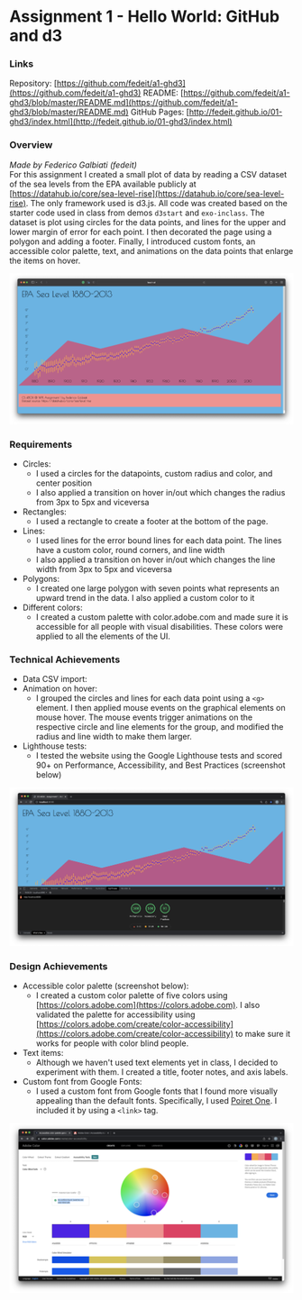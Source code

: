 Assignment 1 - Hello World: GitHub and d3  
===

### Links
Repository: [https://github.com/fedeit/a1-ghd3](https://github.com/fedeit/a1-ghd3)
README: [https://github.com/fedeit/a1-ghd3/blob/master/README.md](https://github.com/fedeit/a1-ghd3/blob/master/README.md)
GitHub Pages: [http://fedeit.github.io/01-ghd3/index.html](http://fedeit.github.io/01-ghd3/index.html)

### Overview
<i>Made by Federico Galbiati (fedeit)</i>
<br>
For this assignment I created a small plot of data by reading a CSV dataset of the sea levels from the EPA available publicly at [https://datahub.io/core/sea-level-rise](https://datahub.io/core/sea-level-rise). The only framework used is d3.js. All code was created based on the starter code used in class from demos `d3start` and `exo-inclass`. The dataset is plot using circles for the data points, and lines for the upper and lower margin of error for each point. I then decorated the page using a polygon and adding a footer. Finally, I introduced custom fonts, an accessible color palette, text, and animations on the data points that enlarge the items on hover.

![Screenshot of the web app made with D3.JS](images/website.png)

### Requirements
- Circles:
    - I used a circles for the datapoints, custom radius and color, and center position
    - I also applied a transition on hover in/out which changes the radius from 3px to 5px and viceversa
- Rectangles:
    - I used a rectangle to create a footer at the bottom of the page.
- Lines:
    - I used lines for the error bound lines for each data point. The lines have a custom color, round corners, and line width
    - I also applied a transition on hover in/out which changes the line width from 3px to 5px and viceversa
- Polygons:
    - I created one large polygon with seven points what represents an upward trend in the data. I also applied a custom color to it
- Different colors:
    - I created a custom palette with color.adobe.com and made sure it is accessible for all people with visual disabilities. These colors were applied to all the elements of the UI.

### Technical Achievements
- Data CSV import:
- Animation on hover:
    - I grouped the circles and lines for each data point using a `<g>` element. I then applied mouse events on the graphical elements on mouse hover. The mouse events trigger animations on the respective circle and line elements for the group, and modified the radius and line width to make them larger.
- Lighthouse tests:
    - I tested the website using the Google Lighthouse tests and scored 90+ on Performance, Accessibility, and Best Practices (screenshot below)

![Google Lighthouse result: Performance: 100%, Accessibility: 100%, and Best Practices: 93%](images/lighthouse.png)

### Design Achievements
- Accessible color palette (screenshot below):
    - I created a custom color palette of five colors using [https://colors.adobe.com](https://colors.adobe.com). I also validated the palette for accessibility using [https://colors.adobe.com/create/color-accessibility](https://colors.adobe.com/create/color-accessibility) to make sure it works for people with color blind people.
- Text items:
    - Although we haven't used text elements yet in class, I decided to experiment with them. I created a title, footer notes, and axis labels.
- Custom font from Google Fonts:
    - I used a custom font from Google fonts that I found more visually appealing than the default fonts. Specifically, I used [Poiret One](https://fonts.google.com/specimen/Poiret+One). I included it by using a `<link>` tag.

![Screenshot of the accessible color palette created with Adobe Colors. The colors used are '#EB2962', '#55B5E6', '#FA8E8E', '#FFA745', '#560EEB'](images/colors.png)